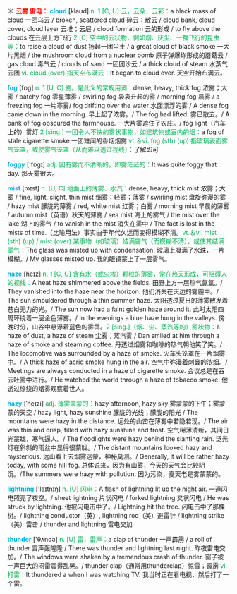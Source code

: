 ☀ <font color="red">**云雾 雷电：**</font>
<font color="sky blue">**cloud**</font> [klaʊd] 
<font color="#00b050">n. 1 [C, U] 云，云朵，云彩：</font>a black mass of cloud 一团乌云 / broken, scattered cloud 碎云；散云 / cloud bank, cloud cover, cloud layer 云堆；云层 / cloud formation 云的形成 / to fly above the clouds 在云层上方飞行 <font color="#00b050">2 [C] 空中的云状物，例如烟、灰尘、一群飞行的昆虫等：</font>to raise a cloud of dust 扬起一团尘土 / a great cloud of black smoke 一大片黑烟 / the mushroom cloud from a nuclear bomb 原子弹爆炸形成的蘑菇云 / gas cloud 毒气云 / clouds of sand 一团团沙云 / a thick cloud of steam 水蒸气云团 <font color="#00b050">vi. cloud (over) 指天空布满云：</font>It began to cloud over. 天空开始布满云。

<font color="sky blue">**fog**</font> [fɒɡ] 
<font color="#00b050">n. 1 [U, C] 雾。是此义的常规用词：</font>dense, heavy, thick fog 浓雾；大雾 / patchy fog 零星薄雾 / swirling fog 袅袅升起的雾 / morning fog 晨雾 / a freezing fog 一片寒雾/ fog drifting over the water 水面漂浮的雾 / A dense fog came down in the morning. 早上起了浓雾。/ The fog had lifted. 雾已散去。/ A bank of fog obscured the farmhouse. 一大片雾遮住了农庄。/ fog light（汽车上的）雾灯 <font color="#00b050">2 [sing.] 一团令人不快的雾状事物，如建筑物或室内的烟：</font>a fog of stale cigarette smoke 一团难闻的香烟烟雾 <font color="#00b050">vt.＆vi. fog (sth) (up) 指玻璃表面雾气笼罩，或使雾气笼罩（从而难以透过视线）：</font>了解即可

<font color="sky blue">**foggy**</font> ['fɒɡɪ] 
<font color="#00b050">adj. 因有雾而不清晰的，即雾茫茫的：</font>It was quite foggy that day. 那天雾很大。

<font color="sky blue">**mist**</font> [mɪst] 
<font color="#00b050">n. [U, C] 地面上的薄雾、水汽：</font>dense, heavy, thick mist 浓雾；大雾 / fine, light, slight, thin mist 细雾；轻雾；薄雾 / swirling mist 盘旋弥漫的雾 / hazy mist 朦胧的薄雾 / red, white mist 红雾；白雾 / morning mist 早晨的薄雾 / autumn mist（英语）秋天的薄雾 / sea mist 海上的雾气 / the mist over the lake 湖上的雾气 / to vanish in the mist 消失在雾中 / The fact is lost in the mists of time.（比喻用法）事实由于年代久远而变得模糊不清。<font color="#00b050">vt.＆vi. mist (sth) (up) / mist (over) 某事物（如玻璃）结满雾气（而模糊不清），或使其结满雾气：</font>The glass was misted up with condensation. 玻璃上凝满了水珠，一片模糊。/ My glasses misted up. 我的眼镜蒙上了一层雾气。
           
<font color="sky blue">**haze**</font> [heɪz]
<font color="#00b050">n. 1 [C, U] 含有水（或尘埃）颗粒的薄雾，常在热天形成，可阻碍人的视线：</font>A heat haze shimmered above the fields. 田野上方一层热气氤氲。/ They vanished into the haze near the horizon. 他们消失在天边的雾霾中。/ The sun smouldered through a thin summer haze. 太阳透过夏日的薄雾散发着苍白无力的光。/ The sun now had a faint golden haze around it. 此时太阳四周环绕着一层金色薄雾。/ In the evenings a blue haze hung in the valleys. 傍晚时分，山谷中悬浮着蓝色的雾霭。<font color="#00b050">2 [sing.]（烟、尘、蒸汽等的）雾状物：</font>a haze of dust, a haze of steam 尘雾；蒸汽雾 / Dan smiled at him through a haze of smoke and steaming coffee. 丹透过烟雾和咖啡的热气朝他笑了笑。/ The locomotive was surrounded by a haze of smoke. 火车头笼罩在一片烟雾中。/ A thick haze of acrid smoke hung in the air. 空气中弥漫着刺鼻的浓烟。/ Meetings are always conducted in a haze of cigarette smoke. 会议总是在吞云吐雾中进行。/ He watched the world through a haze of tobacco smoke. 他透过缭绕的烟雾观察着世人。
           
<font color="sky blue">**hazy**</font> [ˈheɪzi]
<font color="#00b050">adj. 薄雾蒙蒙的：</font>hazy afternoon, hazy sky 雾蒙蒙的下午；雾蒙蒙的天空 / hazy light, hazy sunshine 朦胧的光线；朦胧的阳光 / The mountains were hazy in the distance. 远处的山峦在薄雾中若隐若现。/ The air was thin and crisp, filled with hazy sunshine and frost. 空气稀薄清新，其间日光蒙眬，寒气逼人。/ The floodlights were hazy behind the slanting rain. 泛光灯在斜斜的雨丝中显得很蒙眬。/ The distant mountains looked hazy and mysterious. 远山看上去烟雾迷蒙，神秘莫测。/ Generally, it will be rather hazy today, with some hill fog. 总体说来，因为有山雾，今天的天气会比较阴沉。/The summers were hazy with pollution. 因为污染，夏天老是雾蒙蒙的。

<font color="sky blue">**lightning**</font> ['laɪtnɪŋ] 
<font color="#00b050">n. [U] 闪电：</font>A flash of lightning lit up the night air. 一道闪电照亮了夜空。/ sheet lightning 片状闪电 / forked lightning 叉状闪电 / He was struck by lightning. 他被闪电击中了。/ Lightning hit the tree. 闪电击中了那棵树。/ lightning conductor（英）, lightning rod（美）避雷针 / lightning strike（美）雷击 / thunder and lightning 雷电交加

<font color="sky blue">**thunder**</font> ['θʌndə] 
<font color="#00b050">n. [U] 雷，雷声：</font>a clap of thunder 一声霹雳 / a roll of thunder 雷声轰隆隆 / There was thunder and lightning last night. 昨夜雷电交加。/ The windows were shaken by a tremendous crash of thunder. 窗子被一声巨大的闷雷震得乱晃。/ thunder clap（通常用thunderclap）惊雷；霹雳 <font color="#00b050">vi. 打雷：</font>It thundered a when I was watching TV. 我当时正在看电视，然后打了一个雷。
